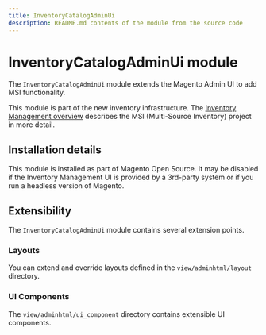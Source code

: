 ```yaml
---
title: InventoryCatalogAdminUi
description: README.md contents of the module from the source code
---
```


# InventoryCatalogAdminUi module

The `InventoryCatalogAdminUi` module extends the Magento Admin UI to add MSI functionality.

This module is part of the new inventory infrastructure. The
[Inventory Management overview](https://developer.adobe.com/commerce/webapi/rest/inventory/)
describes the MSI (Multi-Source Inventory) project in more detail.

## Installation details

This module is installed as part of Magento Open Source. It may be disabled if the Inventory Management UI
is provided by a 3rd-party system or if you run a headless version of Magento.

## Extensibility

The `InventoryCatalogAdminUi` module contains several extension points.

### Layouts

You can extend and override layouts defined in the `view/adminhtml/layout`  directory.

### UI Components

The `view/adminhtml/ui_component` directory contains extensible UI components.
